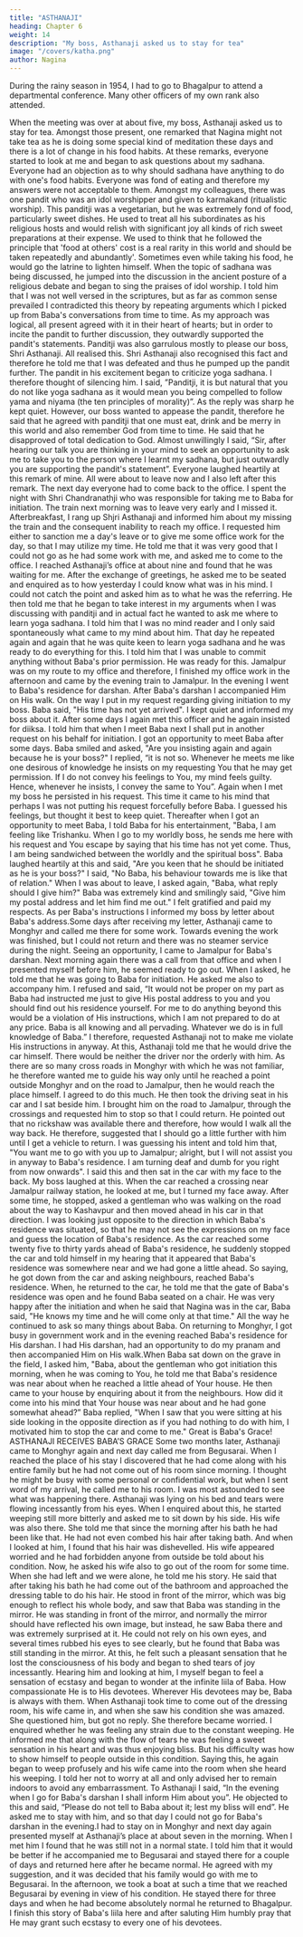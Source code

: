 ```yaml
---
title: "ASTHANAJI"
heading: Chapter 6
weight: 14
description: "My boss, Asthanaji asked us to stay for tea"
image: "/covers/katha.png"
author: Nagina
---
```




During the rainy season in 1954, I had to go to Bhagalpur to attend a
departmental conference. Many other officers of my own rank also attended. 

When the meeting was over at about five, my boss, Asthanaji asked us to stay for tea. Amongst
those present, one remarked that Nagina might not take tea as he is doing some
special kind of meditation these days and there is a lot of change in his food habits.
At these remarks, everyone started to look at me and began to ask questions
about my sadhana. Everyone had an objection as to why should sadhana have
anything to do with one's food habits. Everyone was fond of eating and therefore my
answers were not acceptable to them.
Amongst my colleagues, there was one pandit who was an idol worshipper and
given to karmakand (ritualistic worship). This panditji was a vegetarian, but he was
extremely fond of food, particularly sweet dishes. He used to treat all his subordinates
as his religious hosts and would relish with significant joy all kinds of rich sweet
preparations at their expense. We used to think that he followed the principle that 'food
at others' cost is a real rarity in this world and should be taken repeatedly and
abundantly'. Sometimes even while taking his food, he would go the latrine to lighten
himself. When the topic of sadhana was being discussed, he jumped into the
discussion in the ancient posture of a religious debate and began to sing the praises of
idol worship.
I told him that I was not well versed in the scriptures, but as far as common
sense prevailed I contradicted this theory by repeating arguments which I picked up
from Baba's conversations from time to time. As my approach was logical, all present
agreed with it in their heart of hearts; but in order to incite the pandit to further
discussion, they outwardly supported the pandit's statements. Panditji was also
garrulous mostly to please our boss, Shri Asthanaji. All realised this. Shri Asthanaji also
recognised this fact and therefore he told me that I was defeated and thus he pumped
up the pandit further. The pandit in his excitement began to criticize yoga sadhana. I
therefore thought of silencing him.
I said, ”Panditji, it is but natural that you do not like yoga sadhana as it would
mean you being compelled to follow yama and niyama (the ten principles of morality)”.
As the reply was sharp he kept quiet.
However, our boss wanted to appease the pandit, therefore he said that he
agreed with panditji that one must eat, drink and be merry in this world and also
remember God from time to time. He said that he disapproved of total dedication to
God.
Almost unwillingly I said, “Sir, after hearing our talk you are thinking in your
mind to seek an opportunity to ask me to take you to the person where I learnt my
sadhana, but just outwardly you are supporting the pandit's statement”.
Everyone laughed heartily at this remark of mine. All were about to leave now
and I also left after this remark. The next day everyone had to come back to the office.
I spent the night with Shri Chandranathji who was responsible for taking me to
Baba for initiation. The train next morning was to leave very early and I missed it. Afterbreakfast, I rang up Shjri Asthanaji and informed him about my missing the train and
the consequent inability to reach my office. I requested him either to sanction me a
day's leave or to give me some office work for the day, so that I may utilize my time. He
told me that it was very good that I could not go as he had some work with me, and
asked me to come to the office.
I reached Asthanaji’s office at about nine and found that he was waiting for me.
After the exchange of greetings, he asked me to be seated and enquired as to how
yesterday I could know what was in his mind. I could not catch the point and asked him
as to what he was the referring. He then told me that he began to take interest in my
arguments when I was discussing with panditji and in actual fact he wanted to ask me
where to learn yoga sadhana. I told him that I was no mind reader and I only said
spontaneously what came to my mind about him. That day he repeated again and
again that he was quite keen to learn yoga sadhana and he was ready to do everything
for this. I told him that I was unable to commit anything without Baba's prior permission.
He was ready for this.
Jamalpur was on my route to my office and therefore, I finished my office work
in the afternoon and came by the evening train to Jamalpur. In the evening I went to
Baba's residence for darshan. After Baba's darshan I accompanied Him on His walk.
On the way I put in my request regarding giving initiation to my boss.
Baba said, "His time has not yet arrived".
I kept quiet and informed my boss about it. After some days I again met this
officer and he again insisted for diiksa. I told him that when I meet Baba next I shall put
in another request on his behalf for initiation. I got an opportunity to meet Baba after
some days.
Baba smiled and asked, "Are you insisting again and again because he is your
boss?"
I replied, “it is not so. Whenever he meets me like one desirous of knowledge
he insists on my requesting You that he may get permission. If I do not convey his
feelings to You, my mind feels guilty. Hence, whenever he insists, I convey the same to
You”.
Again when I met my boss he persisted in his request. This time it came to his
mind that perhaps I was not putting his request forcefully before Baba. I guessed his
feelings, but thought it best to keep quiet.
Thereafter when I got an opportunity to meet Baba, I told Baba for his
entertainment, "Baba, I am feeling like Trishanku. When I go to my worldly boss, he
sends me here with his request and You escape by saying that his time has not yet
come. Thus, I am being sandwiched between the worldly and the spiritual boss".
Baba laughed heartily at this and said, "Are you keen that he should be initiated
as he is your boss?"
I said, "No Baba, his behaviour towards me is like that of relation." When I was
about to leave, I asked again, "Baba, what reply should I give him?"
Baba was extremely kind and smilingly said, "Give him my postal address and
let him find me out." I felt gratified and paid my respects.
As per Baba's instructions I informed my boss by letter about Baba's address.Some days after receiving my letter, Asthanaji came to Monghyr and called me there
for some work. Towards evening the work was finished, but I could not return and there
was no steamer service during the night. Seeing an opportunity, I came to Jamalpur for
Baba's darshan.
Next morning again there was a call from that office and when I presented
myself before him, he seemed ready to go out. When I asked, he told me that he was
going to Baba for initiation. He asked me also to accompany him.
I refused and said, “It would not be proper on my part as Baba had instructed
me just to give His postal address to you and you should find out his residence
yourself. For me to do anything beyond this would be a violation of His instructions,
which I am not prepared to do at any price. Baba is all knowing and all pervading.
Whatever we do is in full knowledge of Baba.”
I therefore, requested Asthanaji not to make me violate His instructions in
anyway.
At this, Asthanaji told me that he would drive the car himself. There would be
neither the driver nor the orderly with him. As there are so many cross roads in
Monghyr with which he was not familiar, he therefore wanted me to guide his way only
until he reached a point outside Monghyr and on the road to Jamalpur, then he would
reach the place himself. I agreed to do this much.
He then took the driving seat in his car and I sat beside him. I brought him on
the road to Jamalpur, through the crossings and requested him to stop so that I could
return. He pointed out that no rickshaw was available there and therefore, how would I
walk all the way back. He therefore, suggested that I should go a little further with him
until I get a vehicle to return.
I was guessing his intent and told him that, "You want me to go with you up to
Jamalpur; alright, but I will not assist you in anyway to Baba's residence. I am turning
deaf and dumb for you right from now onwards". I said this and then sat in the car with
my face to the back.
My boss laughed at this. When the car reached a crossing near Jamalpur
railway station, he looked at me, but I turned my face away. After some time, he
stopped, asked a gentleman who was walking on the road about the way to Kashavpur
and then moved ahead in his car in that direction. I was looking just opposite to the
direction in which Baba's residence was situated, so that he may not see the
expressions on my face and guess the location of Baba's residence.
As the car reached some twenty five to thirty yards ahead of Baba's residence,
he suddenly stopped the car and told himself in my hearing that it appeared that Baba's
residence was somewhere near and we had gone a little ahead. So saying, he got
down from the car and asking neighbours, reached Baba's residence.
When, he returned to the car, he told me that the gate of Baba's residence was
open and he found Baba seated on a chair. He was very happy after the initiation and
when he said that Nagina was in the car, Baba said, "He knows my time and he will
come only at that time." All the way he continued to ask so many things about Baba.
On returning to Monghyr, I got busy in government work and in the evening
reached Baba's residence for His darshan. I had His darshan, had an opportunity to do
my pranam and then accompanied Him on His walk.When Baba sat down on the grave in the field, I asked him, "Baba, about the
gentleman who got initiation this morning, when he was coming to You, he told me that
Baba's residence was near about when he reached a little ahead of Your house. He
then came to your house by enquiring about it from the neighbours. How did it come
into his mind that Your house was near about and he had gone somewhat ahead?”
Baba replied, "When I saw that you were sitting at his side looking in the
opposite direction as if you had nothing to do with him, I motivated him to stop the car
and come to me." Great is Baba's Grace!
ASTHANAJI RECEIVES BABA’S GRACE
Some two months later, Asthanaji came to Monghyr again and next day called
me from Begusarai. When I reached the place of his stay I discovered that he had
come along with his entire family but he had not come out of his room since morning. I
thought he might be busy with some personal or confidential work, but when I sent
word of my arrival, he called me to his room. I was most astounded to see what was
happening there. Asthanaji was lying on his bed and tears were flowing incessantly
from his eyes. When I enquired about this, he started weeping still more bitterly and
asked me to sit down by his side. His wife was also there. She told me that since the
morning after his bath he had been like that. He had not even combed his hair after
taking bath. And when I looked at him, I found that his hair was dishevelled. His wife
appeared worried and he had forbidden anyone from outside be told about his
condition.
Now, he asked his wife also to go out of the room for some time. When she had
left and we were alone, he told me his story. He said that after taking his bath he had
come out of the bathroom and approached the dressing table to do his hair. He stood
in front of the mirror, which was big enough to reflect his whole body, and saw that
Baba was standing in the mirror. He was standing in front of the mirror, and normally
the mirror should have reflected his own image, but instead, he saw Baba there and
was extremely surprised at it. He could not rely on his own eyes, and several times
rubbed his eyes to see clearly, but he found that Baba was still standing in the mirror.
At this, he felt such a pleasant sensation that he lost the consciousness of his body and
began to shed tears of joy incessantly.
Hearing him and looking at him, I myself began to feel a sensation of ecstasy
and began to wonder at the infinite liila of Baba. How compassionate He is to His
devotees. Wherever His devotees may be, Baba is always with them. When Asthanaji
took time to come out of the dressing room, his wife came in, and when she saw his
condition she was amazed. She questioned him, but got no reply. She therefore
became worried.
I enquired whether he was feeling any strain due to the constant weeping. He
informed me that along with the flow of tears he was feeling a sweet sensation in his
heart and was thus enjoying bliss. But his difficulty was how to show himself to people
outside in this condition. Saying this, he again began to weep profusely and his wife
came into the room when she heard his weeping. I told her not to worry at all and only
advised her to remain indoors to avoid any embarrassment.
To Asthanaji I said, “In the evening when I go for Baba's darshan I shall inform
Him about you”.
He objected to this and said, “Please do not tell to Baba about it; lest my bliss
will end”. He asked me to stay with him, and so that day I could not go for Baba's
darshan in the evening.I had to stay on in Monghyr and next day again presented myself at Asthanaji’s
place at about seven in the morning. When I met him I found that he was still not in a
normal state. I told him that it would be better if he accompanied me to Begusarai and
stayed there for a couple of days and returned here after he became normal. He
agreed with my suggestion, and it was decided that his family would go with me to
Begusarai. In the afternoon, we took a boat at such a time that we reached Begusarai
by evening in view of his condition. He stayed there for three days and when he had
become absolutely normal he returned to Bhagalpur.
I finish this story of Baba's liila here and after saluting Him humbly pray that He
may grant such ecstasy to every one of his devotees.

